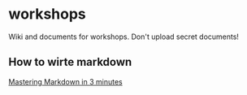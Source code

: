 # workshops
Wiki and documents for workshops. Don't upload secret documents!

## How to wirte markdown
[Mastering Markdown in 3 minutes](https://guides.github.com/features/mastering-markdown/)
